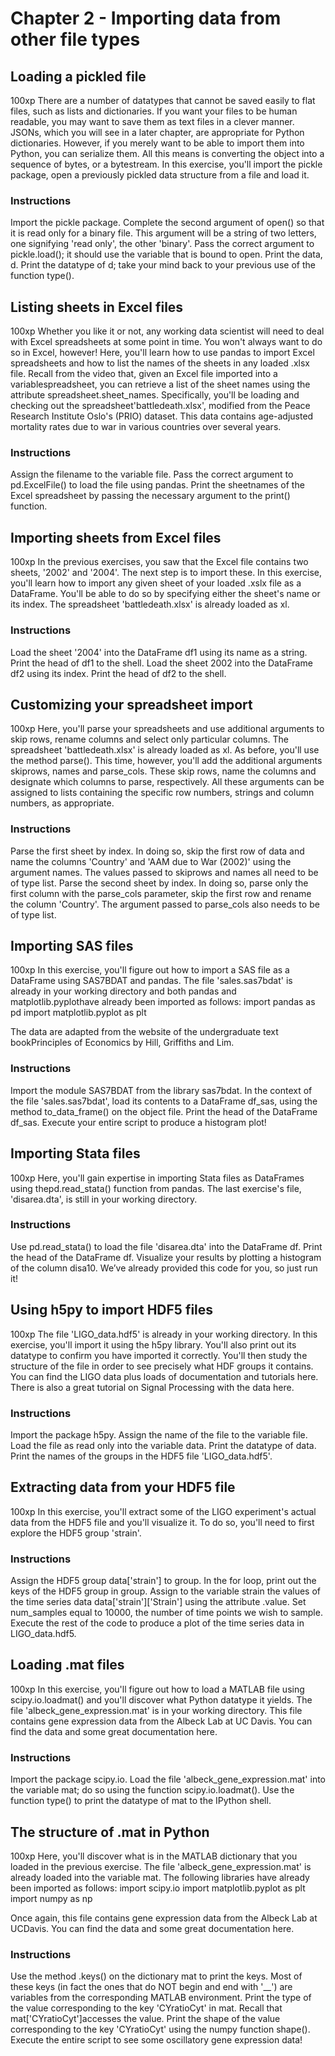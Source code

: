 # Chapter 2 - Importing data from other file types




## Loading a pickled file
100xp
There are a number of datatypes that cannot be saved easily to flat files, such as lists and dictionaries. If you want your files to be human readable, you may want to save them as text files in a clever manner. JSONs, which you will see in a later chapter, are appropriate for Python dictionaries.
However, if you merely want to be able to import them into Python, you can serialize them. All this means is converting the object into a sequence of bytes, or a bytestream.
In this exercise, you'll import the pickle package, open a previously pickled data structure from a file and load it.
### Instructions
Import the pickle package.
Complete the second argument of open() so that it is read only for a binary file. This argument will be a string of two letters, one signifying 'read only', the other 'binary'.
Pass the correct argument to pickle.load(); it should use the variable that is bound to open.
Print the data, d.
Print the datatype of d; take your mind back to your previous use of the function type().

## Listing sheets in Excel files
100xp
Whether you like it or not, any working data scientist will need to deal with Excel spreadsheets at some point in time. You won't always want to do so in Excel, however!
Here, you'll learn how to use pandas to import Excel spreadsheets and how to list the names of the sheets in any loaded .xlsx file.
Recall from the video that, given an Excel file imported into a variablespreadsheet, you can retrieve a list of the sheet names using the attribute spreadsheet.sheet_names.
Specifically, you'll be loading and checking out the spreadsheet'battledeath.xlsx', modified from the Peace Research Institute Oslo's (PRIO) dataset. This data contains age-adjusted mortality rates due to war in various countries over several years.
 
 ### Instructions
Assign the filename to the variable file.
Pass the correct argument to pd.ExcelFile() to load the file using pandas.
Print the sheetnames of the Excel spreadsheet by passing the necessary argument to the print() function.

## Importing sheets from Excel files
100xp
In the previous exercises, you saw that the Excel file contains two sheets, '2002' and '2004'. The next step is to import these.
In this exercise, you'll learn how to import any given sheet of your loaded .xslx file as a DataFrame. You'll be able to do so by specifying either the sheet's name or its index.
The spreadsheet 'battledeath.xlsx' is already loaded as xl.

### Instructions
Load the sheet '2004' into the DataFrame df1 using its name as a string.
Print the head of df1 to the shell.
Load the sheet 2002 into the DataFrame df2 using its index.
Print the head of df2 to the shell.

## Customizing your spreadsheet import
100xp
Here, you'll parse your spreadsheets and use additional arguments to skip rows, rename columns and select only particular columns.
The spreadsheet 'battledeath.xlsx' is already loaded as xl.
As before, you'll use the method parse(). This time, however, you'll add the additional arguments skiprows, names and parse_cols. These skip rows, name the columns and designate which columns to parse, respectively. All these arguments can be assigned to lists containing the specific row numbers, strings and column numbers, as appropriate.
### Instructions
Parse the first sheet by index. In doing so, skip the first row of data and name the columns 'Country' and 'AAM due to War (2002)' using the argument names. The values passed to skiprows and names all need to be of type list.
Parse the second sheet by index. In doing so, parse only the first column with the parse_cols parameter, skip the first row and rename the column 'Country'. The argument passed to parse_cols also needs to be of type list.

## Importing SAS files
100xp
In this exercise, you'll figure out how to import a SAS file as a DataFrame using SAS7BDAT and pandas. The file 'sales.sas7bdat' is already in your working directory and both pandas and matplotlib.pyplothave already been imported as follows:
import pandas as pd
import matplotlib.pyplot as plt


The data are adapted from the website of the undergraduate text bookPrinciples of Economics by Hill, Griffiths and Lim.
### Instructions
Import the module SAS7BDAT from the library sas7bdat.
In the context of the file 'sales.sas7bdat', load its contents to a DataFrame df_sas, using the method to_data_frame() on the object file.
Print the head of the DataFrame df_sas.
Execute your entire script to produce a histogram plot!

## Importing Stata files
100xp
Here, you'll gain expertise in importing Stata files as DataFrames using thepd.read_stata() function from pandas. The last exercise's file, 'disarea.dta', is still in your working directory.
### Instructions
Use pd.read_stata() to load the file 'disarea.dta' into the DataFrame df.
Print the head of the DataFrame df.
Visualize your results by plotting a histogram of the column disa10. We’ve already provided this code for you, so just run it!


## Using h5py to import HDF5 files
100xp
The file 'LIGO_data.hdf5' is already in your working directory. In this exercise, you'll import it using the h5py library. You'll also print out its datatype to confirm you have imported it correctly. You'll then study the structure of the file in order to see precisely what HDF groups it contains.
You can find the LIGO data plus loads of documentation and tutorials here. There is also a great tutorial on Signal Processing with the data here.
### Instructions
Import the package h5py.
Assign the name of the file to the variable file.
Load the file as read only into the variable data.
Print the datatype of data.
Print the names of the groups in the HDF5 file 'LIGO_data.hdf5'.

## Extracting data from your HDF5 file
100xp
In this exercise, you'll extract some of the LIGO experiment's actual data from the HDF5 file and you'll visualize it.
To do so, you'll need to first explore the HDF5 group 'strain'.
### Instructions
Assign the HDF5 group data['strain'] to group.
In the for loop, print out the keys of the HDF5 group in group.
Assign to the variable strain the values of the time series data data['strain']['Strain'] using the attribute .value.
Set num_samples equal to 10000, the number of time points we wish to sample.
Execute the rest of the code to produce a plot of the time series data in LIGO_data.hdf5.

## Loading .mat files
100xp
In this exercise, you'll figure out how to load a MATLAB file using scipy.io.loadmat() and you'll discover what Python datatype it yields.
The file 'albeck_gene_expression.mat' is in your working directory. This file contains gene expression data from the Albeck Lab at UC Davis. You can find the data and some great documentation here.
### Instructions
Import the package scipy.io.
Load the file 'albeck_gene_expression.mat' into the variable mat; do so using the function scipy.io.loadmat().
Use the function type() to print the datatype of mat to the IPython shell.

## The structure of .mat in Python
100xp
Here, you'll discover what is in the MATLAB dictionary that you loaded in the previous exercise.
The file 'albeck_gene_expression.mat' is already loaded into the variable mat. The following libraries have already been imported as follows:
import scipy.io
import matplotlib.pyplot as plt
import numpy as np


Once again, this file contains gene expression data from the Albeck Lab at UCDavis. You can find the data and some great documentation here.
### Instructions
Use the method .keys() on the dictionary mat to print the keys. Most of these keys (in fact the ones that do NOT begin and end with '__') are variables from the corresponding MATLAB environment.
Print the type of the value corresponding to the key 'CYratioCyt' in mat. Recall that mat['CYratioCyt']accesses the value.
Print the shape of the value corresponding to the key 'CYratioCyt' using the numpy function shape().
Execute the entire script to see some oscillatory gene expression data!

